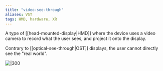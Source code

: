 ```yaml
---
title: "video-see-through"
aliases: VST
tags: HMD, hardware, XR
---
```


A type of [[head-mounted-display|HMD]] where the device uses a video camera to record what the user sees, and project it onto the display. 

Contrary to [[optical-see-through|OST]] displays, the user cannot directly see the "real world".

![|300](https://i.imgur.com/eLiZVuD.png)
